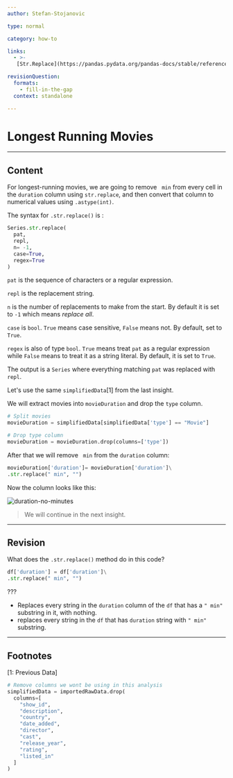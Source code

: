 ```yaml
---
author: Stefan-Stojanovic

type: normal

category: how-to

links:
  - >- 
   [Str.Replace](https://pandas.pydata.org/pandas-docs/stable/reference/api/pandas.Series.str.replace.html){documentation}

revisionQuestion:
  formats:
    - fill-in-the-gap
  context: standalone

---
```


# Longest Running Movies

---
## Content

For longest-running movies, we are going to remove ` min` from every cell in the `duration` column using `str.replace`, and then convert that column to numerical values using `.astype(int)`.

The syntax for `.str.replace()` is :
```py
Series.str.replace(
  pat, 
  repl, 
  n= -1, 
  case=True,
  regex=True
)
```

`pat` is the sequence of characters or a regular expression.

`repl` is the replacement string.

`n` is the number of replacements to make from the start. By default it is set to `-1` which means *replace all*. 

`case` is `bool`. `True` means case sensitive, `False` means not. By default, set to `True`.

`regex` is also of type `bool`. `True` means treat `pat` as a regular expression while `False` means to treat it as a string literal. By default, it is set to `True`.

The output is a `Series` where everything matching `pat` was replaced with `repl`.

Let's use the same `simplifiedData`[1] from the last insight.

We will extract movies into `movieDuration` and drop the `type` column.
```py
# Split movies
movieDuration = simplifiedData[simplifiedData['type'] == "Movie"]

# Drop type column
movieDuration = movieDuration.drop(columns=['type'])
```

After that we will remove ` min` from the `duration` column:
```py
movieDuration['duration']= movieDuration['duration']\
.str.replace(" min", "")
```

Now the column looks like this:

![duration-no-minutes](https://img.enkipro.com/20a9bbe37844becebfd5ce77b42bada2.png)

> We will continue in the next insight.

---

## Revision

What does the `.str.replace()` method do in this code?

```python
df['duration'] = df['duration']\
.str.replace(" min", "")
```

???

- Replaces every string in the `duration` column of the `df` that has a `" min"` substring in it, with nothing.
- replaces every string in the `df` that has `duration` string with `" min"` substring.

---
## Footnotes
[1: Previous Data]

```py
# Remove columns we wont be using in this analysis
simplifiedData = importedRawData.drop(
  columns=[
    "show_id", 
    "description", 
    "country", 
    "date_added", 
    "director",
    "cast",
    "release_year",
    "rating", 
    "listed_in"
  ]
)
```